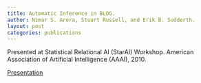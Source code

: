 ```yaml
---
title: Automatic Inference in BLOG.
author: Nimar S. Arora, Stuart Russell, and Erik B. Sudderth.
layout: post
categories: publications
---
```


Presented at Statistical Relational AI (StarAI) Workshop. American Association of Artificial Intelligence (AAAI), 2010.

[Presentation](Arora_StarAI_10.ppt)

